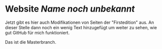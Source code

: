 # Website *Name noch unbekannt*



Jetzt gibt es hier auch Modifikationen von Seiten der "Firstedition" aus.
An dieser Stelle dann noch ein wenig Text hinzugefügt um weiter zu sehen, wie gut GitHub für mich funktioniert.

Das ist die Masterbranch.
